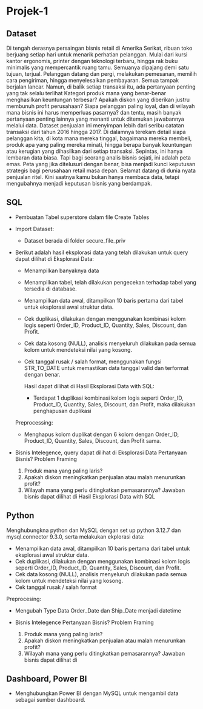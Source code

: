 # Projek-1

## Dataset
Di tengah derasnya persaingan bisnis retail di Amerika Serikat, ribuan toko berjuang setiap hari 
untuk menarik perhatian pelanggan. Mulai dari kursi kantor ergonomis, printer dengan teknologi 
terbaru, hingga rak buku minimalis yang mempercantik ruang tamu. Semuanya dipajang demi satu 
tujuan, terjual. Pelanggan datang dan pergi, melakukan pemesanan, memilih cara pengiriman, hingga 
menyelesaikan pembayaran. Semua tampak berjalan lancar. 
Namun, di balik setiap transaksi itu, ada pertanyaan penting yang tak selalu terlihat 
Kategori produk mana yang benar-benar menghasilkan keuntungan terbesar? Apakah diskon yang 
diberikan justru membunuh profit perusahaan? Siapa pelanggan paling loyal, dan di wilayah mana 
bisnis ini harus memperluas pasarnya? dan tentu, masih banyak pertanyaan penting lainnya yang 
menanti untuk ditemukan jawabannya melalui data. 
Dataset penjualan ini menyimpan lebih dari seribu catatan transaksi dari tahun 2016 hingga 2017. Di 
dalamnya terekam detail siapa pelanggan kita, di kota mana mereka tinggal, bagaimana mereka 
membeli, produk apa yang paling mereka minati, hingga berapa banyak keuntungan atau kerugian 
yang dihasilkan dari setiap transaksi. 
Sepintas, ini hanya lembaran data biasa. Tapi bagi seorang analis bisnis sejati, ini adalah peta emas. 
Peta yang jika ditelusuri dengan benar, bisa menjadi kunci keputusan strategis bagi perusahaan retail 
masa depan. 
Selamat datang di dunia nyata penjualan ritel. 
Kini saatnya kamu bukan hanya membaca data, tetapi mengubahnya menjadi keputusan 
bisnis yang berdampak.

## SQL
- Pembuatan Tabel superstore dalam file Create Tables
- Import Dataset:
  - Dataset berada di folder secure_file_priv
- Berikut adalah hasil eksplorasi data yang telah dilakukan untuk query dapat dilihat di Eksplorasi Data:
  - Menampilkan banyaknya data 
  - Menampilkan tabel, telah dilakukan pengecekan terhadap tabel yang tersedia di database.
  - Menampilkan data awal, ditampilkan 10 baris pertama dari tabel untuk eksplorasi awal struktur data.
  - Cek duplikasi, dilakukan dengan menggunakan kombinasi kolom logis seperti Order_ID, Product_ID, Quantity, Sales, Discount, dan Profit.
  - Cek data kosong (NULL), analisis menyeluruh dilakukan pada semua kolom untuk mendeteksi nilai yang kosong.
  - Cek tanggal rusak / salah format, menggunakan fungsi STR_TO_DATE untuk memastikan data tanggal valid dan terformat dengan benar.
    
    Hasil dapat dilihat di Hasil Eksplorasi Data with SQL:
    - Terdapat 1 duplikasi kombinasi kolom logis seperti Order_ID, Product_ID, Quantity, Sales, Discount, dan Profit, maka dilakukan penghapusan duplikasi
 
   Preprocessing:
    - Menghapus kolom duplikat dengan 6 kolom dengan Order_ID, Product_ID, Quantity, Sales, Discount, dan Profit sama.
      
- Bisnis Intelegence, query dapat dilihat di Eksplorasi Data
    Pertanyaan Bisnis?
    Problem Framing 
    1. Produk mana yang paling laris?
    2. Apakah diskon meningkatkan penjualan atau malah menurunkan profit?
    3. Wilayah mana yang perlu ditingkatkan pemasarannya?
    Jawaban bisnis dapat dilihat di Hasil Eksplorasi Data with SQL
       
## Python
Menghubungkna python dan MySQL dengan set up python 3.12.7 dan mysql.connector 9.3.0, serta melakukan ekplorasi data:
  - Menampilkan data awal, ditampilkan 10 baris pertama dari tabel untuk eksplorasi awal struktur data.
  - Cek duplikasi, dilakukan dengan menggunakan kombinasi kolom logis seperti Order_ID, Product_ID, Quantity, Sales, Discount, dan Profit.
  - Cek data kosong (NULL), analisis menyeluruh dilakukan pada semua kolom untuk mendeteksi nilai yang kosong.
  - Cek tanggal rusak / salah format
    
Preprocesing:
  - Mengubah Type Data Order_Date dan Ship_Date menjadi datetime

- Bisnis Intelegence
    Pertanyaan Bisnis?
    Problem Framing
    1. Produk mana yang paling laris?
    2. Apakah diskon meningkatkan penjualan atau malah menurunkan profit?
    3. Wilayah mana yang perlu ditingkatkan pemasarannya?
    Jawaban bisnis dapat dilihat di

## Dashboard, Power BI
- Menghubungkan Power BI dengan MySQL untuk mengambil data sebagai sumber dashboard.
